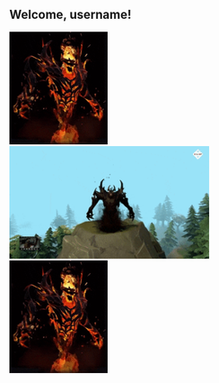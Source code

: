 ## Welcome, username!


<img src="https://github.com/NonameUntitled/NonameUntitled/blob/master/shadow_fiend.gif?raw=true" alt="drawing" height="200"/> <img src="https://github.com/NonameUntitled/NonameUntitled/blob/master/fiendish_swag.gif?raw=true" alt="drawing" height="200"/> <img src="https://github.com/NonameUntitled/NonameUntitled/blob/master/shadow_fiend.gif?raw=true" alt="drawing" height="200"/>
